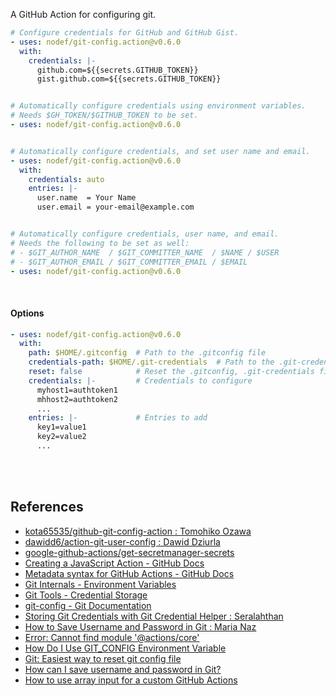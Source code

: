 A GitHub Action for configuring git.

```yaml
# Configure credentials for GitHub and GitHub Gist.
- uses: nodef/git-config.action@v0.6.0
  with:
    credentials: |-
      github.com=${{secrets.GITHUB_TOKEN}}
      gist.github.com=${{secrets.GITHUB_TOKEN}}


# Automatically configure credentials using environment variables.
# Needs $GH_TOKEN/$GITHUB_TOKEN to be set.
- uses: nodef/git-config.action@v0.6.0


# Automatically configure credentials, and set user name and email.
- uses: nodef/git-config.action@v0.6.0
  with:
    credentials: auto
    entries: |-
      user.name  = Your Name
      user.email = your-email@example.com


# Automatically configure credentials, user name, and email.
# Needs the following to be set as well:
# - $GIT_AUTHOR_NAME  / $GIT_COMMITTER_NAME  / $NAME / $USER
# - $GIT_AUTHOR_EMAIL / $GIT_COMMITTER_EMAIL / $EMAIL
- uses: nodef/git-config.action@v0.6.0
```

<br>


#### Options

```yaml
- uses: nodef/git-config.action@v0.6.0
  with:
    path: $HOME/.gitconfig  # Path to the .gitconfig file
    credentials-path: $HOME/.git-credentials  # Path to the .git-credentials file
    reset: false            # Reset the .gitconfig, .git-credentials files
    credentials: |-         # Credentials to configure
      myhost1=authtoken1
      mhhost2=authtoken2
      ...
    entries: |-             # Entries to add
      key1=value1
      key2=value2
      ...
```

<br>
<br>


## References

- [kota65535/github-git-config-action : Tomohiko Ozawa](https://github.com/kota65535/github-git-config-action)
- [dawidd6/action-git-user-config : Dawid Dziurla](https://github.com/dawidd6/action-git-user-config)
- [google-github-actions/get-secretmanager-secrets](https://github.com/google-github-actions/get-secretmanager-secrets)
- [Creating a JavaScript Action - GitHub Docs](https://docs.github.com/en/actions/creating-actions/creating-a-javascript-action)
- [Metadata syntax for GitHub Actions - GitHub Docs](https://docs.github.com/en/actions/creating-actions/metadata-syntax-for-github-actions)
- [Git Internals - Environment Variables](https://git-scm.com/book/en/v2/Git-Internals-Environment-Variables)
- [Git Tools - Credential Storage](https://git-scm.com/book/en/v2/Git-Tools-Credential-Storage)
- [git-config - Git Documentation](https://git-scm.com/docs/git-config)
- [Storing Git Credentials with Git Credential Helper : Seralahthan](https://techexpertise.medium.com/storing-git-credentials-with-git-credential-helper-33d22a6b5ce7)
- [How to Save Username and Password in Git : Maria Naz](https://linuxhint.com/save-username-password-in-git/)
- [Error: Cannot find module '@actions/core'](https://github.com/Azure/docker-login/issues/3)
- [How Do I Use GIT_CONFIG Environment Variable](https://stackoverflow.com/a/67714373/1413259)
- [Git: Easiest way to reset git config file](https://stackoverflow.com/q/35853986/1413259)
- [How can I save username and password in Git?](https://stackoverflow.com/a/35942890/1413259)
- [How to use array input for a custom GitHub Actions](https://stackoverflow.com/a/75420778/1413259)
